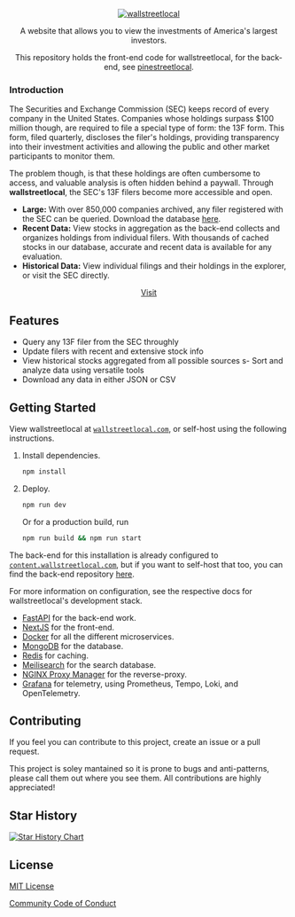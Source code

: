 <p align="center">
  <a href="https://wallstreetlocal.com" target="_blank">
    <picture>
      <img alt="wallstreetlocal" src="https://raw.githubusercontent.com/leftmove/wallstreetlocal/main/public/static/logo.png" style="max-width: 100%;">
    </picture>
  </a>
</p>

<p align="center">
  A website that allows you to view the investments of America's largest investors.
</p>
<p align="center">
  This repository holds the front-end code for wallstreetlocal, for the back-end, see <a href="https://github.com/leftmove/pinestreetlocal" target="_blank" >pinestreetlocal</a>.
</p>

<!-- <h1 align="center" color="red">
  The site may be down currently due to excessive traffic.
</h1> -->

### Introduction

The Securities and Exchange Commission (SEC) keeps record of every company in the United States. Companies whose holdings surpass $100 million though, are required to file a special type of form: the 13F form. This form, filed quarterly, discloses the filer's holdings, providing transparency into their investment activities and allowing the public and other market participants to monitor them.

The problem though, is that these holdings are often cumbersome to access, and valuable analysis is often hidden behind a paywall. Through **wallstreetlocal**, the SEC's 13F filers become more accessible and open.

- **Large:** With over 850,000 companies archived, any filer registered with the SEC can be queried. Download the database [here](https://drive.google.com/file/d/1LT4xiFJkh6YlAPQDcov8YIKqcvevFlEE/view).
- **Recent Data:** View stocks in aggregation as the back-end collects and organizes holdings from individual filers. With thousands of cached stocks in our database, accurate and recent data is available for any evaluation.
- **Historical Data:** View individual filings and their holdings in the explorer, or visit the SEC directly.

<p align="center">
  <a href="https://wallstreetlocal.com" target="_blank">Visit</a>
</p>

## Features

- Query any 13F filer from the SEC throughly
- Update filers with recent and extensive stock info
- View historical stocks aggregated from all possible sources
  s- Sort and analyze data using versatile tools
- Download any data in either JSON or CSV

## Getting Started

View wallstreetlocal at [`wallstreetlocal.com`](https://wallstreetlocal.com), or self-host using the following instructions.

1. Install dependencies.

   ```bash
   npm install
   ```

2. Deploy.

   ```bash
   npm run dev
   ```

   Or for a production build, run

   ```bash
   npm run build && npm run start
   ```

The back-end for this installation is already configured to [`content.wallstreetlocal.com`](https://content.wallstreetlocal.com), but if you want to self-host that too, you can find the back-end repository [here](https://github.com/leftmove/pinestreetlocal).

For more information on configuration, see the respective docs for wallstreetlocal's development stack.

- [FastAPI](https://fastapi.tiangolo.com/) for the back-end work.
- [NextJS](https://nextjs.org/) for the front-end.
- [Docker](https://docs.docker.com/) for all the different microservices.
- [MongoDB](https://www.mongodb.com/docs/) for the database.
- [Redis](https://redis.io/) for caching.
- [Meilisearch](https://www.meilisearch.com/docs) for the search database.
- [NGINX Proxy Manager](https://nginxproxymanager.com/) for the reverse-proxy.
- [Grafana](https://grafana.com/) for telemetry, using Prometheus, Tempo, Loki, and OpenTelemetry.

## Contributing

If you feel you can contribute to this project, create an issue or a pull request.

This project is soley mantained so it is prone to bugs and anti-patterns, please call them out where you see them. All contributions are highly appreciated!

## Star History

[![Star History Chart](https://api.star-history.com/svg?repos=leftmove/wallstreetlocal,leftmove/pinestreetlocal&type=Date)](https://star-history.com/#leftmove/wallstreetlocal&leftmove/pinestreetlocal&Date)

## License

[MIT License](./LICENSE)

[Community Code of Conduct](./CODE_OF_CONDUCT.MD)
